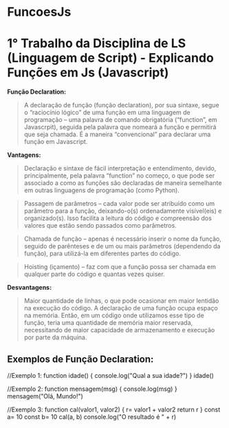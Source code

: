 # FuncoesJs
# 1° Trabalho da Disciplina de LS (Linguagem de Script) - Explicando Funções em Js (Javascript)

**Função Declaration:**
> A declaração de função (função declaration), por sua sintaxe, segue o “raciocínio lógico” de uma função em uma linguagem de programação – uma palavra de comando obrigatória (“function”, em Javascrpit), seguida pela palavra que nomeará a função e permitirá que seja chamada. É a maneira “convencional” para declarar uma função em Javascript.

**Vantagens:**
> Declaração e sintaxe de fácil interpretação e entendimento, devido, principalmente, pela palavra “function” no começo, o que pode ser associado a como as funções são declaradas de maneira semelhante em outras linguagens de programação (como Python).

> Passagem de parâmetros – cada valor pode ser atribuído como um parâmetro para a função, deixando-o(s) ordenadamente visível(eis) e organizado(s). Isso facilita a leitura do código e compreensão dos valores que estão sendo passados como parâmetros.

> Chamada de função – apenas é necessário inserir o nome da função, seguido de parênteses e de um ou mais parâmetros (dependendo da função), para utilizá-la em diferentes partes do código.

> Hoisting (içamento) – faz com que a função possa ser chamada em qualquer parte do código e quantas vezes quiser.

**Desvantagens:**
>Maior quantidade de linhas, o que pode ocasionar em maior lentidão na execução do código.
A declaração de uma função ocupa espaço na memória. Então, em um código onde utilizamos esse tipo de função, teria uma quantidade de memória maior reservada, necessitando de maior capacidade de armazenamento e execução por parte da máquina.
## Exemplos de Função Declaration:
//Exemplo 1:
function idade() {
    console.log("Qual a sua idade?")
}
idade()

//Exemplo 2:
function mensagem(msg) {
    console.log(msg)
}
mensagem("Olá, Mundo!")

//Exemplo 3:
function cal(valor1, valor2) {
    r= valor1 + valor2
    return r
}
const a= 10
const b= 10
cal(a, b)
console.log("O resultado é " + r)
